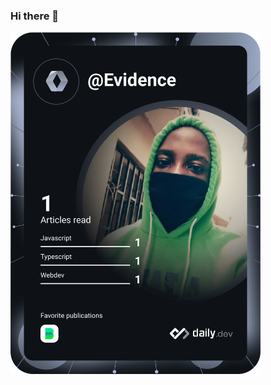 ### Hi there 👋

<a href="https://app.daily.dev/Evidence"><img src="https://github.com/CybertronicEvidence/CybertronicEvidence/blob/main/devcard.svg" width="400" alt="Evidence's Dev Card"/></a>


<!--
**CybertronicEvidence/CybertronicEvidence** is a ✨ _special_ ✨ repository because its `README.md` (this file) appears on your GitHub profile.

Here are some ideas to get you started:

- 🔭 I’m currently working on ...
- 🌱 I’m currently learning ...
- 👯 I’m looking to collaborate on ...
- 🤔 I’m looking for help with ...
- 💬 Ask me about ...
- 📫 How to reach me: ...
- 😄 Pronouns: ...
- ⚡ Fun fact: ...
-->
